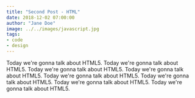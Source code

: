 ```yaml
---
title: "Second Post - HTML"
date: 2018-12-02 07:00:00
author: "Jane Doe"
image: ../../images/javascript.jpg
tags:
- code
- design
---
```


Today we're gonna talk about HTML5. Today we're gonna talk about HTML5. Today we're gonna talk about HTML5. Today we're gonna talk about HTML5. Today we're gonna talk about HTML5. Today we're gonna talk about HTML5. Today we're gonna talk about HTML5. Today we're gonna talk about HTML5.
